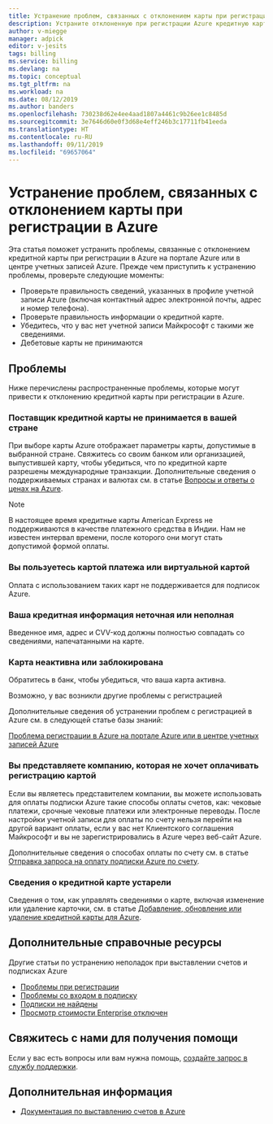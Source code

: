 ```yaml
---
title: Устранение проблем, связанных с отклонением карты при регистрации в Azure
description: Устраните отклоненную при регистрации Azure кредитную карту на портале Azure или в центре управления учетной записью.
author: v-miegge
manager: adpick
editor: v-jesits
tags: billing
ms.service: billing
ms.devlang: na
ms.topic: conceptual
ms.tgt_pltfrm: na
ms.workload: na
ms.date: 08/12/2019
ms.author: banders
ms.openlocfilehash: 730238d62e4ee4aad1807a4461c9b26ee1c8485d
ms.sourcegitcommit: 3e7646d60e0f3d68e4eff246b3c17711fb41eeda
ms.translationtype: HT
ms.contentlocale: ru-RU
ms.lasthandoff: 09/11/2019
ms.locfileid: "69657064"
---
```

# <a name="troubleshoot-a-declined-card-at-azure-sign-up"></a>Устранение проблем, связанных с отклонением карты при регистрации в Azure

Эта статья поможет устранить проблемы, связанные с отклонением кредитной карты при регистрации в Azure на портале Azure или в центре учетных записей Azure. Прежде чем приступить к устранению проблемы, проверьте следующие моменты:

- Проверьте правильность сведений, указанных в профиле учетной записи Azure (включая контактный адрес электронной почты, адрес и номер телефона).
- Проверьте правильность информации о кредитной карте.
- Убедитесь, что у вас нет учетной записи Майкрософт с такими же сведениями.
- Дебетовые карты не принимаются

## <a name="issues"></a>Проблемы

Ниже перечислены распространенные проблемы, которые могут привести к отклонению кредитной карты при регистрации в Azure.

### <a name="the-credit-card-provider-is-not-accepted-for-your-country"></a>Поставщик кредитной карты не принимается в вашей стране

При выборе карты Azure отображает параметры карты, допустимые в выбранной стране. Свяжитесь со своим банком или организацией, выпустившей карту, чтобы убедиться, что по кредитной карте разрешены международные транзакции. Дополнительные сведения о поддерживаемых странах и валютах см. в статье [Вопросы и ответы о ценах на Azure](https://azure.microsoft.com/pricing/faq/).

>[!Note]
>В настоящее время кредитные карты American Express не поддерживаются в качестве платежного средства в Индии. Нам не известен интервал времени, после которого они могут стать допустимой формой оплаты.

### <a name="youre-using-a-virtual-or-prepaid-card"></a>Вы пользуетесь картой платежа или виртуальной картой 

Оплата с использованием таких карт не поддерживается для подписок Azure.

### <a name="your-credit-information-is-inaccurate-or-incomplete"></a>Ваша кредитная информация неточная или неполная 

Введенное имя, адрес и CVV-код должны полностью совпадать со сведениями, напечатанными на карте.

### <a name="the-card-is-inactive-or-blocked"></a>Карта неактивна или заблокирована 

Обратитесь в банк, чтобы убедиться, что ваша карта активна.

Возможно, у вас возникли другие проблемы с регистрацией 

Дополнительные сведения об устранении проблем с регистрацией в Azure см. в следующей статье базы знаний: 

[Проблема регистрации в Azure на портале Azure или в центре учетных записей Azure](billing-troubleshoot-azure-sign-up.md)

### <a name="you-represent-a-business-that-doesnt-want-to-pay-by-card"></a>Вы представляете компанию, которая не хочет оплачивать регистрацию картой 

Если вы являетесь представителем компании, вы можете использовать для оплаты подписки Azure такие способы оплаты счетов, как: чековые платежи, срочные чековые платежи или электронные переводы. После настройки учетной записи для оплаты по счету нельзя перейти на другой вариант оплаты, если у вас нет Клиентского соглашения Майкрософт и вы не зарегистрировались в Azure через веб-сайт Azure.

Дополнительные сведения о способах оплаты по счету см. в статье [Отправка запроса на оплату подписки Azure по счету](billing-how-to-pay-by-invoice.md).

### <a name="your-credit-card-information-is-outdated"></a>Сведения о кредитной карте устарели 

Сведения о том, как управлять сведениями о карте, включая изменение или удаление карточки, см. в статье [Добавление, обновление или удаление кредитной карты для Azure](billing-how-to-change-credit-card.md).

## <a name="additional-help-resources"></a>Дополнительные справочные ресурсы

Другие статьи по устранению неполадок при выставлении счетов и подписках Azure

- [Проблемы при регистрации](billing-troubleshoot-azure-sign-up.md)
- [Проблемы со входом в подписку](billing-troubleshoot-sign-in-issue.md)
- [Подписки не найдены](billing-no-subscriptions-found.md)
- [Просмотр стоимости Enterprise отключен](billing-enterprise-mgmt-grp-troubleshoot-cost-view.md)

## <a name="contact-us-for-help"></a>Свяжитесь с нами для получения помощи

Если у вас есть вопросы или вам нужна помощь, [создайте запрос в службу поддержки](https://ms.portal.azure.com/#blade/Microsoft_Azure_Support/HelpAndSupportBlade/newsupportrequest).

## <a name="next-steps"></a>Дополнительная информация

- [Документация по выставлению счетов в Azure](index.md)
